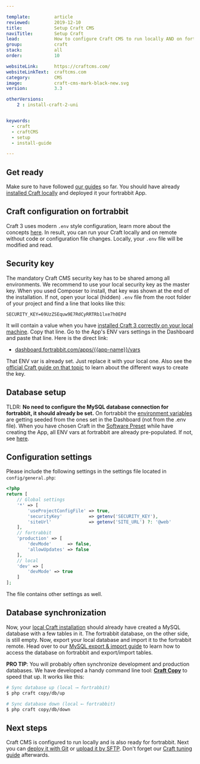 ```yaml
---

template:         article
reviewed:         2019-12-10
title:            Setup Craft CMS
naviTitle:        Setup Craft
lead:             How to configure Craft CMS to run locally AND on fortrabbit.
group:            craft
stack:            all
order:            10

websiteLink:      https://craftcms.com/
websiteLinkText:  craftcms.com
category:         CMS
image:            craft-cms-mark-black-new.svg
version:          3.3

otherVersions:
    2 : install-craft-2-uni


keywords:
  - craft
  - craftCMS
  - setup
  - install-guide

---
```



## Get ready

Make sure to have followed [our guides](/craft-3-about) so far. You should have already [installed Craft locally](craft-3-install-local) and deployed it your fortrabbit App. 

## Craft configuration on fortrabbit

Craft 3 uses modern `.env` style configuration, learn more about the concepts [here](/env-vars). In result, you can run your Craft locally and on remote without code or configuration file changes. Locally, your `.env` file will be modified and read.


## Security key

The mandatory Craft CMS security key has to be shared among all environments. We recommend to use your local security key as the master key. When you used Composer to install, that key was shown at the end of the installation. If not, open your local (hidden) `.env` file from the root folder of your project and find a line that looks like this:

```dotenv
SECURITY_KEY=69UzZSEquw9E7RdCyRRTRb1lxe7h0EPd
```

It will contain a value when you have [installed Craft 3 correctly on your local machine](/craft-3-install-local). Copy that line. Go to the App's ENV vars settings in the Dashboard and paste that line. Here is the direct link:

* [dashboard.fortrabbit.com/apps/{{app-name}}/vars](https://dashboard.fortrabbit.com/apps/{{app-name}}/vars)

That ENV var is already set. Just replace it with your local one. Also see the [official Craft guide on that topic](https://docs.craftcms.com/v3/installation.html#step-3-set-a-security-key) to learn about the different ways to create the key.


## Database setup

TLDR: **No need to configure the MySQL database connection for fortrabbit, it should already be set.** On fortrabbit the [environment variables](/env-vars) are getting seeded from the ones set in the Dashboard (not from the .env file). When you have chosen Craft in the [Software Preset](/app#toc-software-preset) while have creating the App, all ENV vars at fortrabbit are already pre-populated. If not, see [here](craft-3-tune#toc-manually-set-env-vars).


## Configuration settings

Please include the following settings in the settings file located in `config/general.php`:

```php
<?php
return [
    // Global settings
    '*' => [
        'useProjectConfigFile' => true,
        'securityKey'          => getenv('SECURITY_KEY'),
        'siteUrl'              => getenv('SITE_URL') ?: '@web'
    ],    
    // fortrabbit
    'production' => [
        'devMode'      => false,
        'allowUpdates' => false
    ],
    // local
    'dev' => [
        'devMode' => true
    ]
];
```

The file contains other settings as well. 


## Database synchronization

Now, your [local Craft installation](/craft-3-install-local) should already have created a MySQL database with a few tables in it. The fortrabbit database, on the other side, is still empty. Now, export your local database and import it to the fortrabbit remote. Head over to our [MySQL export & import guide](/mysql#toc-export-amp-import) to learn how to access the database on fortrabbit and export/import tables.

**PRO TIP**: You will probably often synchronize development and production databases. We have developed a handy command line tool: **[Craft Copy](https://github.com/fortrabbit/craft-copy)** to speed that up. It works like this:

```bash
# Sync database up (local ⟶ fortrabbit)
$ php craft copy/db/up

# Sync database down (local ⟵ fortrabbit)
$ php craft copy/db/down
```

## Next steps

Craft CMS is configured to run locally and is also ready for fortrabbit. Next you can [deploy it with Git](/craft-3-deploy-git) or [upload it by SFTP](/craft-3-upload-sftp). Don't forget our [Craft tuning guide](/craft-3-tune) afterwards.
